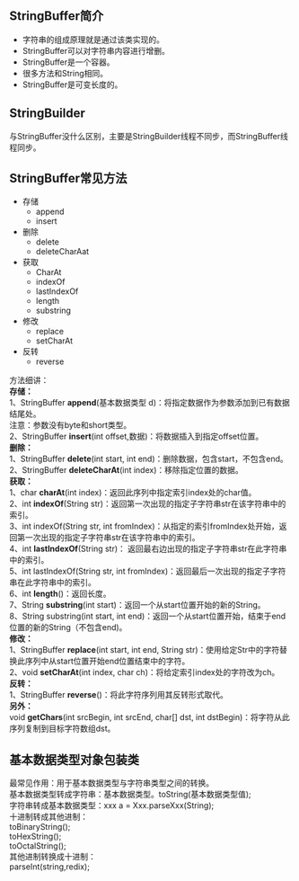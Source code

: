 ## StringBuffer简介
- 字符串的组成原理就是通过该类实现的。
- StringBuffer可以对字符串内容进行增删。
- StringBuffer是一个容器。
- 很多方法和String相同。
- StringBuffer是可变长度的。

## StringBuilder   
与StringBuffer没什么区别，主要是StringBuilder线程不同步，而StringBuffer线程同步。   

## StringBuffer常见方法
- 存储
   - append
   - insert
- 删除
   - delete
   - deleteCharAat
- 获取
   - CharAt
   - indexOf
   - lastIndexOf
   - length
   - substring
- 修改
   - replace
   - setCharAt
- 反转
   - reverse 

方法细讲：   
**存储：**    
1、StringBuffer **append**(基本数据类型 d)：将指定数据作为参数添加到已有数据结尾处。     
注意：参数没有byte和short类型。        
2、StringBuffer **insert**(int offset,数据)：将数据插入到指定offset位置。    
**删除：**     
1、StringBuffer **delete**(int start, int end)：删除数据，包含start，不包含end。     
2、StringBuffer **deleteCharAt**(int index)：移除指定位置的数据。     
**获取：**        
1、char **charAt**(int index)：返回此序列中指定索引index处的char值。      
2、int	**indexOf**(String str)：返回第一次出现的指定子字符串str在该字符串中的索引。          
3、int	indexOf(String str, int fromIndex)：从指定的索引fromIndex处开始，返回第一次出现的指定子字符串str在该字符串中的索引。  
4、int **lastIndexOf**(String str)： 返回最右边出现的指定子字符串str在此字符串中的索引。        
5、int lastIndexOf(String str, int fromIndex)：返回最后一次出现的指定子字符串在此字符串中的索引。       
6、int **length**()：返回长度。       
7、String **substring**(int start)：返回一个从start位置开始的新的String。       
8、String substring(int start, int end)：返回一个从start位置开始，结束于end位置的新的String（不包含end)。   
**修改：**     
1、StringBuffer **replace**(int start, int end, String str)：使用给定Str中的字符替换此序列中从start位置开始end位置结束中的字符。           
2、void	**setCharAt**(int index, char ch)：将给定索引index处的字符改为ch。    
**反转：**    
1、StringBuffer **reverse**()：将此字符序列用其反转形式取代。       
**另外：**   
void **getChars**(int srcBegin, int srcEnd, char[] dst, int dstBegin)：将字符从此序列复制到目标字符数组dst。   

## 基本数据类型对象包装类    
最常见作用：用于基本数据类型与字符串类型之间的转换。      
基本数据类型转成字符串：基本数据类型。toString(基本数据类型值);         
字符串转成基本数据类型：xxx a = Xxx.parseXxx(String);      
十进制转成其他进制：     
toBinaryString();     
toHexString();     
toOctalString();     
其他进制转换成十进制：   
parseInt(string,redix);